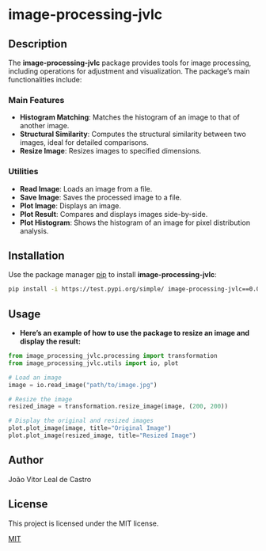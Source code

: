 # image-processing-jvlc

## Description
The **image-processing-jvlc** package provides tools for image processing, including operations for adjustment and visualization. The package’s main functionalities include:

### Main Features
- **Histogram Matching**: Matches the histogram of an image to that of another image.
- **Structural Similarity**: Computes the structural similarity between two images, ideal for detailed comparisons.
- **Resize Image**: Resizes images to specified dimensions.

### Utilities
- **Read Image**: Loads an image from a file.
- **Save Image**: Saves the processed image to a file.
- **Plot Image**: Displays an image.
- **Plot Result**: Compares and displays images side-by-side.
- **Plot Histogram**: Shows the histogram of an image for pixel distribution analysis.

## Installation

Use the package manager [pip](https://pip.pypa.io/en/stable/) to install **image-processing-jvlc**:

```bash
pip install -i https://test.pypi.org/simple/ image-processing-jvlc==0.0.1
```

## Usage
- **Here’s an example of how to use the package to resize an image and display the result:**
```python
from image_processing_jvlc.processing import transformation
from image_processing_jvlc.utils import io, plot

# Load an image
image = io.read_image("path/to/image.jpg")

# Resize the image
resized_image = transformation.resize_image(image, (200, 200))

# Display the original and resized images
plot.plot_image(image, title="Original Image")
plot.plot_image(resized_image, title="Resized Image")

```

## Author
João Vitor Leal de Castro

## License
This project is licensed under the MIT license.

[MIT](https://choosealicense.com/licenses/mit/)
